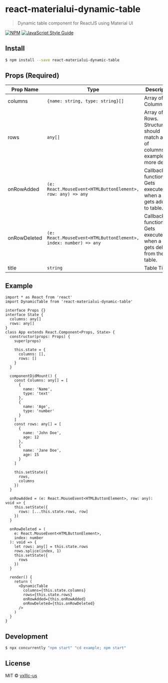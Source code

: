 # react-materialui-dynamic-table

> Dynamic table component for ReactJS using Material UI

[![NPM](https://img.shields.io/npm/v/react-materialui-dynamic-table.svg)](https://www.npmjs.com/package/react-materialui-dynamic-table) [![JavaScript Style Guide](https://img.shields.io/badge/code_style-standard-brightgreen.svg)](https://standardjs.com)

## Install

```bash
$ npm install --save react-materialui-dynamic-table
```

## Props (Required)

| Prop Name    | Type                                                             | Description                                                                          | Required |
| ------------ | ---------------------------------------------------------------- | ------------------------------------------------------------------------------------ | -------- |
| columns      | `{name: string, type: string}[]`                                 | Array of Columns                                                                     | True     |
| rows         | `any[]`                                                          | Array of Rows. Structure should match array of columns(See example for more details) | True     |
| onRowAdded   | `(e: React.MouseEvent<HTMLButtonElement>, row: any) => any`      | Callback function. Gets executed when a row gets added to table.                     | True     |
| onRowDeleted | `(e: React.MouseEvent<HTMLButtonElement>, index: number) => any` | Callback function. Gets executed when a row gets deleted from the table.             | True     |
| title        | `string`                                                         | Table Title                                                                          | False    |

## Example

```tsx
import * as React from 'react'
import DynamicTable from 'react-materialui-dynamic-table'

interface Props {}
interface State {
  columns: any[]
  rows: any[]
}
class App extends React.Component<Props, State> {
  constructor(props: Props) {
    super(props)

    this.state = {
      columns: [],
      rows: []
    }
  }

  componentDidMount() {
    const Columns: any[] = [
      {
        name: 'Name',
        type: 'text'
      },
      {
        name: 'Age',
        type: 'number'
      }
    ]
    const rows: any[] = [
      {
        name: 'John Doe',
        age: 12
      },
      {
        name: 'Jane Doe',
        age: 15
      }
    ]

    this.setState({
      rows,
      columns
    })
  }

  onRowAdded = (e: React.MouseEvent<HTMLButtonElement>, row: any): void => {
    this.setState({
      rows: [...this.state.rows, row]
    })
  }

  onRowDeleted = (
    e: React.MouseEvent<HTMLButtonElement>,
    index: number
  ): void => {
    let rows: any[] = this.state.rows
    rows.splice(index, 1)
    this.setState({
      rows
    })
  }

  render() {
    return (
      <DynamicTable
        columns={this.state.columns}
        rows={this.state.rows}
        onRowAdded={this.onRowAdded}
        onRowDeleted={this.onRowDeleted}
      />
    )
  }
}
```

## Development

```bash
$ npx concurrently "npm start" "cd example; npm start"
```

## License

MIT © [vxlllc-us](https://github.com/vxlllc-us)
